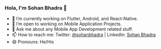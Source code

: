 ### Hola, I'm Sohan Bhadra 👋

- 🔭  I’m currently working on Flutter, Android, and React-Native.
- 👯  I’m open to working on Mobile Application Projects.
- 💬  Ask me about any Mobile App Development related stuff.
- 📫  How to reach me: Twitter: [@sohanbhadra](https://twitter.com/sohanbhadra) | LinkedIn: [Sohan Bhadra](https://www.linkedin.com/in/sohan-bhadra-054917150)
- 😄  Pronouns: He/His
